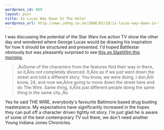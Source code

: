 ```yaml
--- 
wordpress_id: 669
layout: post
title: Is Lucas Way Down In The Hole?
wordpress_url: http://www.johng.co.uk/2008/03/18/is-lucas-way-down-in-the-hole/
---
```

I was discussing the potential of the Star Wars live action TV show the other day and wondered where George Lucas would be drawing his inspiration for how it should be structured and presented. I'd hoped Battlestar obviously but was pleasantly surprised to see <a href="http://www.slashfilm.com/2008/03/18/george-lucas-talks-live-action-star-wars-tv-series/">this on Slashfilm this morning</a>,
<blockquote>‚ÄúSome of the characters from the features find their way in there, so it‚Äôs not completely divorced. It‚Äôs as if we just went down the street and told a different story. You know, we were doing, I don‚Äôt know, 24, and now we‚Äôre going to move down the street here and do The Wire. Same thing, it‚Äôs just different people doing the same thing in the same city.‚Äù</blockquote>
Yes he said THE WIRE, everybody's favourite Baltimore based drug busting masterpiece. My expectations have significantly increased in the hopes they can pull off a character driven tightly nit story. I'm just glad he is aware of some of the best contemporary TV out there, we don't need another Young Indiana Jones Chronicles.
